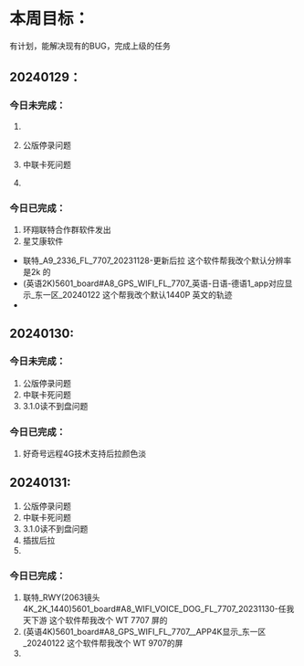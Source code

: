 # 本周目标：

有计划，能解决现有的BUG，完成上级的任务

## 20240129：

### 今日未完成：

1. 
2. 公版停录问题
3. 中联卡死问题

5. 

### 今日已完成：

1. 环翔联特合作群软件发出
2. 星艾康软件
 -  联特_A9_2336_FL_7707_20231128-更新后拉    这个软件帮我改个默认分辨率是2k 的
 -  (英语2K)5601_board#A8_GPS_WIFI_FL_7707_英语-日语-德语1_app对应显示_东一区_20240122  这个帮我改个默认1440P  英文的轨迹
-  

## 20240130:

### 今日未完成：

1. 公版停录问题
2. 中联卡死问题
3. 3.1.0读不到盘问题

### 今日已完成：

1. 好奇号远程4G技术支持后拉颜色淡

## 20240131:

1. 公版停录问题
2. 中联卡死问题
3. 3.1.0读不到盘问题
4. 插拔后拉
5. 

### 今日已完成：
1. 联特_RWY(2063镜头4K_2K_1440)5601_board#A8_WIFI_VOICE_DOG_FL_7707_20231130-任我天下游       这个软件帮我改个  WT  7707  屏的
2. (英语4K)5601_board#A8_GPS_WIFI_FL_7707__APP4K显示_东一区_20240122    这个软件帮我改个 WT 9707的屏
3. 